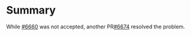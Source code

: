 # Summary

While [#6660](https://github.com/circleci/circleci-docs/pull/6660) was not accepted, another PR[#6674](https://github.com/circleci/circleci-docs/pull/6674) resolved the problem.